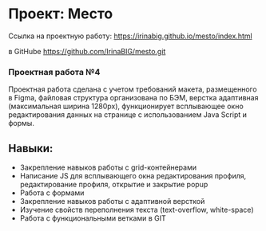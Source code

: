 # Проект: Место

Ссылка на проектную работу: https://irinabig.github.io/mesto/index.html

в GitHube https://github.com/IrinaBIG/mesto.git

### Проектная работа №4

Проектная работа сделана с учетом требований макета, размещенного в Figma, файловая структура организована по БЭМ, верстка адаптивная (максимальная ширина 1280px), функционирует всплывающее окно редактирования данных на странице с использованием Java Script и формы.

## Навыки:
* Закрепление навыков работы с grid-контейнерами
* Написание JS для всплывающего окна редактирования профиля, редактирование профиля, открытие и закрытие popup
* Работа с формами
* Закрепление навыков работы с адаптивной версткой
* Изучение свойств переполнения текста (text-overflow, white-space)
* Работа с функциональными ветками в GIT
